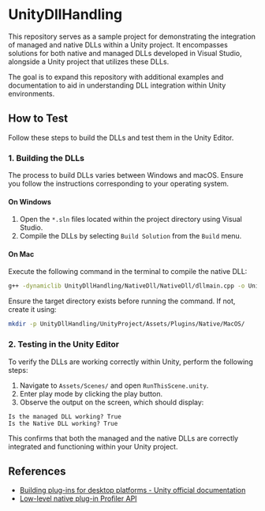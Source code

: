 # UnityDllHandling

This repository serves as a sample project for demonstrating the integration of managed and native DLLs within a Unity project. It encompasses solutions for both native and managed DLLs developed in Visual Studio, alongside a Unity project that utilizes these DLLs.

The goal is to expand this repository with additional examples and documentation to aid in understanding DLL integration within Unity environments.

## How to Test

Follow these steps to build the DLLs and test them in the Unity Editor.

### 1. Building the DLLs

The process to build DLLs varies between Windows and macOS. Ensure you follow the instructions corresponding to your operating system.

#### On Windows

1. Open the `*.sln` files located within the project directory using Visual Studio.
2. Compile the DLLs by selecting `Build Solution` from the `Build` menu.

#### On Mac

Execute the following command in the terminal to compile the native DLL:

```bash
g++ -dynamiclib UnityDllHandling/NativeDll/NativeDll/dllmain.cpp -o UnityDllHandling/UnityProject/Assets/Plugins/Native/MacOS/NativeDll.dylib
```

Ensure the target directory exists before running the command. If not, create it using:
```bash
mkdir -p UnityDllHandling/UnityProject/Assets/Plugins/Native/MacOS/
```

### 2. Testing in the Unity Editor

To verify the DLLs are working correctly within Unity, perform the following steps:
1. Navigate to `Assets/Scenes/` and open `RunThisScene.unity`.
2. Enter play mode by clicking the play button.
3. Observe the output on the screen, which should display:
```
Is the managed DLL working? True
Is the Native DLL working? True
```
This confirms that both the managed and the native DLLs are correctly integrated and functioning within your Unity project.


## References
+ [Building plug-ins for desktop platforms - Unity official documentation](https://docs.unity3d.com/Manual/PluginsForDesktop.html)
+ [Low-level native plug-in Profiler API](https://docs.unity3d.com/Manual/LowLevelNativePluginProfiler.html)